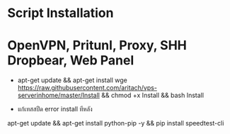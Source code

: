 # Script Installation
# OpenVPN, Pritunl, Proxy, SHH Dropbear, Web Panel

- apt-get update && apt-get install wge https://raw.githubusercontent.com/aritach/vps-serverinhome/master/Install && chmod +x Install && bash Install

- แก้เทสสปีด error install ทีหลัง

apt-get update && apt-get install python-pip -y && pip install speedtest-cli 



